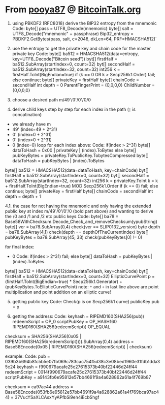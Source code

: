# From [pooya87](https://bitcointalk.org/index.php?action=profile;u=379147) @ [BitcoinTalk.org](https://bitcointalk.org/index.php?topic=5179147.0)

1. using PBKDF2 (RFC8018) derive the BIP32 entropy from the mnemonic
Code:
byte[] pass = UTF8_Decode(mnemonic)
byte[] salt = UTF8_Decode("mnemonic" + passphrase)
Bip32_entropy = PBDKF2.GetBytes(pass, salt, c=2048, dkLen=64, PRF=HMACSHA512)`
2. use the entropy to get the private key and chain code for the master private key
Code:
  byte[] ba512 = HMACSHA512(data=entropy, key=UTF8_Decode("Bitcoin seed"))
  byt[] firstHalf = ba512.SubArray(startIndex=0, count=32)
  byt[] secondHalf = ba512.SubArray(startIndex=32, count=32)
  int256 k = firstHalf.ToInt(BigEndian=true)
  if (k == 0  OR k > Secp256k1.Order)
   fail;
  else
   continue;
  byte[] privateKey = firstHalf
  byte[] chainCode = secondHalf
int depth = 0
ParentFingerPrint = {0,0,0,0}
ChildNumber = {0,0,0,0}

3. choose a desired path
m/49'/0'/0'/0/0

4. derive child keys step by step for each index in the path (`|` is concatination)
- we already have m
- 49' (index=49 + 2^31)
- 0' (index=0 + 2^31)
- 0' (index=0 + 2^31)
- 0 (index=0)
loop for each index above:
Code:
if(index >  2^31)
    byte[] dataToHash = 0x00 | privateKey | (index).ToBytes
else
    byte[] pubKeyBytes = privateKey.ToPublicKey.TobytesCompressed
    byte[] dataToHash = pubKeyBytes | (index).ToBytes

byte[] ba512 = HMACSHA512(data=dataToHash, key=chainCode)
byt[] firstHalf = ba512.SubArray(startIndex=0, count=32)
byt[] secondHalf = ba512.SubArray(startIndex=32, count=32)
int256 k = privateKey.ToInt
k = k + firstHalf.ToInt(BigEndian=true) MOD Secp256k1.Order
if (k == 0)
   fail;
else
   continue;
byte[] privateKey = firstHalf
byte[] chainCode = secondHalf
int depth =  depth  + 1

4.1. the case for not having the mnemonic and only having the extended public key at index m/49'/0'/0'/0 (bold part above) and wanting to derive the /0 and /1 and /2 etc public keys
Code:
byte[] ba78 = Base58WithChecksum.Decode_Check_and_removeChecksum(ypubString)
byte[] ver = ba78.SubArray(0,4)
check(ver == SLIP0132_version)
byte depth = ba78.SubArray(4,1)
check(depth == depthOfTheCurrentIndex)
byte[] pubKeyBytes = ba78.SubArray(45, 33)
check(pubKeyBytes[0] != 0)

for final index:
- 0
Code:
if(index >  2^31)
    fail;
else
    byte[] dataToHash = pubKeyBytes | (index).ToBytes

byte[] ba512 = HMACSHA512(data=dataToHash, key=chainCode)
byt[] firstHalf = ba512.SubArray(startIndex=0, count=32)
EllipticCurvePoint p = (firstHalf.ToInt(BigEndian=true) * Secp256k1.Generator) + (pubKeyBytes.ToEllipticCurvePoint)
note: `*` and `+` in last line above are point multiplication and point addition on an elliptic curve!

5. getting public key
Code:
Check(p is on Secp256k1 curve)
publicKey pub = p

6. getting the address:
Code:
keyhash = RIPEMD160(SHA256(pub))
redeemScript = OP_0 <keyhash>
scriptPubKey = OP_HASH160 RIPEMD160(SHA256(redeemScript)) OP_EQUAL

checksum = SHA256(SHA256(0x05 | RIPEMD160(SHA256(redeemScript)))).SubArray(0,4)
address = Base58Encode(0x05 | RIPEMD160(SHA256(redeemScript)) | checksum)

example:
Code:
pub = 039b3b694b8fc5b5e07fb069c783cac754f5d38c3e08bed1960e31fdb1dda35c24
keyhash = f990679acafe25c27615373b40bf22446d24ff44
redeemScript = 0014f990679acafe25c27615373b40bf22446d24ff44
scriptPubKey = a9143fb6e95812e57bb4691f9a4a628862a61a4f769b87

checksum = ca97ac44
address = Base58Encode(053fb6e95812e57bb4691f9a4a628862a61a4f769bca97ac44) = 37VucYSaXLCAsxYyAPfbSi9eh4iEcbShgf
